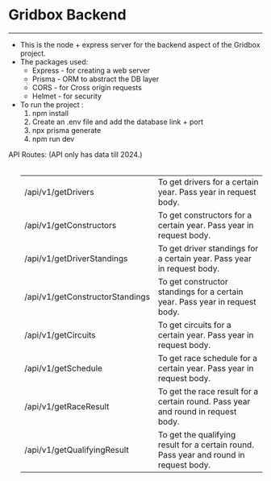 <h1>Gridbox Backend</h1>
<hr/>
<p>
<ul>
<li>This is the node + express server for the backend aspect of the Gridbox project. </li>
<li>The packages used:
    <ul>
    <li>Express - for creating a web server</li>
    <li>Prisma - ORM to abstract the DB layer</li>
    <li>CORS - for Cross origin requests</li>
    <li>Helmet - for security</li>
    </ul>
</li>
<li>To run the project : 
    <ol>
    <li>npm install</li>
    <li>Create an .env file and add the database link + port</li>
    <li>npx prisma generate</li>
    <li>npm run dev</li>
    </ol>
</li>
</ul>
API Routes: (API only has data till 2024.)
<br/><br/>
    <ul>
    <table>
    <tr>
    <td>/api/v1/getDrivers</td>
    <td>To get drivers for a certain year. Pass year in request body.</td>
    </tr>
    <tr>
    <td>/api/v1/getConstructors</td>
    <td>To get constructors for a certain year. Pass year in request body.</td>
    </tr>
    <tr>
    <td>/api/v1/getDriverStandings</td>
    <td>To get driver standings for a certain year. Pass year in request body.</td>
    </tr>
    <tr>
    <td>/api/v1/getConstructorStandings</td>
    <td>To get constructor standings for a certain year. Pass year in request body.</td>
    </tr>
    <tr>
    <td>/api/v1/getCircuits</td>
    <td>To get circuits for a certain year. Pass year in request body.</td>
    </tr>
    <tr>
    <td>/api/v1/getSchedule</td>
    <td> To get race schedule for a certain year. Pass year in request body.</td>
    </tr>
    <tr>
    <td>/api/v1/getRaceResult</td>
    <td> To get the race result for a certain round. Pass year and round in request body.</td>
    </tr>
    <tr>
    <td>/api/v1/getQualifyingResult</td>
    <td>  To get the qualifying result for a certain round. Pass year and round in request body.</td>
    </tr>
    </table>
</p>